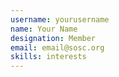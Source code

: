 ```yaml
---
username: yourusername
name: Your Name
designation: Member
email: email@sosc.org
skills: interests
---
```

